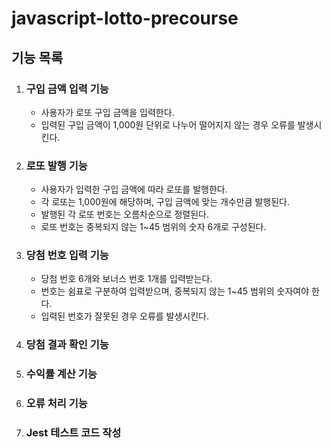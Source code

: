 # javascript-lotto-precourse

## 기능 목록

1. ### 구입 금액 입력 기능
    - 사용자가 로또 구입 금액을 입력한다.
    - 입력된 구입 금액이 1,000원 단위로 나누어 떨어지지 않는 경우 오류를 발생시킨다.
1. ### 로또 발행 기능
    - 사용자가 입력한 구입 금액에 따라 로또를 발행한다.
    - 각 로또는 1,000원에 해당하며, 구입 금액에 맞는 개수만큼 발행된다.
    - 발행된 각 로또 번호는 오름차순으로 정렬된다.
    - 로또 번호는 중복되지 않는 1~45 범위의 숫자 6개로 구성된다.
1. ### 당첨 번호 입력 기능
    - 당첨 번호 6개와 보너스 번호 1개를 입력받는다.
    - 번호는 쉼표로 구분하여 입력받으며, 중복되지 않는 1~45 범위의 숫자여야 한다.
    - 입력된 번호가 잘못된 경우 오류를 발생시킨다.
1. ### 당첨 결과 확인 기능
1. ### 수익률 계산 기능
1. ### 오류 처리 기능
1. ### Jest 테스트 코드 작성
